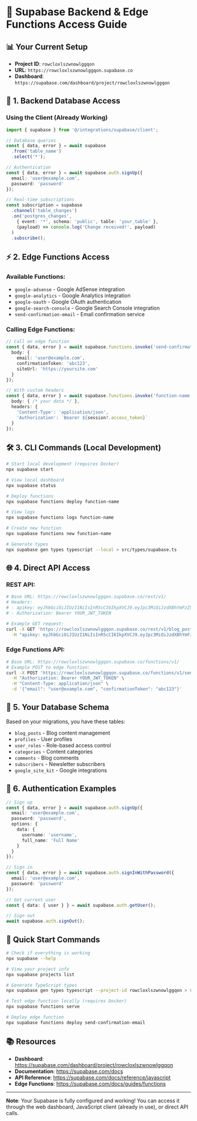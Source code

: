 # 🚀 Supabase Backend & Edge Functions Access Guide

## 📊 **Your Current Setup**
- **Project ID**: `rowcloxlszwnowlggqon`
- **URL**: `https://rowcloxlszwnowlggqon.supabase.co`
- **Dashboard**: `https://supabase.com/dashboard/project/rowcloxlszwnowlggqon`

## 🔧 **1. Backend Database Access**

### Using the Client (Already Working)
```typescript
import { supabase } from '@/integrations/supabase/client';

// Database queries
const { data, error } = await supabase
  .from('table_name')
  .select('*');

// Authentication
const { data, error } = await supabase.auth.signUp({
  email: 'user@example.com',
  password: 'password'
});

// Real-time subscriptions
const subscription = supabase
  .channel('table_changes')
  .on('postgres_changes', 
    { event: '*', schema: 'public', table: 'your_table' },
    (payload) => console.log('Change received!', payload)
  )
  .subscribe();
```

## ⚡ **2. Edge Functions Access**

### Available Functions:
- `google-adsense` - Google AdSense integration
- `google-analytics` - Google Analytics integration  
- `google-oauth` - Google OAuth authentication
- `google-search-console` - Google Search Console integration
- `send-confirmation-email` - Email confirmation service

### Calling Edge Functions:
```typescript
// Call an edge function
const { data, error } = await supabase.functions.invoke('send-confirmation-email', {
  body: {
    email: 'user@example.com',
    confirmationToken: 'abc123',
    siteUrl: 'https://yoursite.com'
  }
});

// With custom headers
const { data, error } = await supabase.functions.invoke('function-name', {
  body: { /* your data */ },
  headers: {
    'Content-Type': 'application/json',
    'Authorization': `Bearer ${session?.access_token}`
  }
});
```

## 🛠️ **3. CLI Commands (Local Development)**

```bash
# Start local development (requires Docker)
npx supabase start

# View local dashboard
npx supabase status

# Deploy functions
npx supabase functions deploy function-name

# View logs
npx supabase functions logs function-name

# Create new function
npx supabase functions new function-name

# Generate types
npx supabase gen types typescript --local > src/types/supabase.ts
```

## 🌐 **4. Direct API Access**

### REST API:
```bash
# Base URL: https://rowcloxlszwnowlggqon.supabase.co/rest/v1/
# Headers:
# - apikey: eyJhbGciOiJIUzI1NiIsInR5cCI6IkpXVCJ9.eyJpc3MiOiJzdXBhYmFzZSIsInJlZiI6InJvd2Nsb3hsc3p3bm93bGdncW9uIiwicm9sZSI6ImFub24iLCJpYXQiOjE3NTM4MjAwMDQsImV4cCI6MjA2OTM5NjAwNH0.ZfSyOYsBhKkmYkPRecxPlItCLzu8tF5T9SiurZh9eis
# - Authorization: Bearer YOUR_JWT_TOKEN

# Example GET request:
curl -X GET 'https://rowcloxlszwnowlggqon.supabase.co/rest/v1/blog_posts' \
  -H "apikey: eyJhbGciOiJIUzI1NiIsInR5cCI6IkpXVCJ9.eyJpc3MiOiJzdXBhYmFzZSIsInJlZiI6InJvd2Nsb3hsc3p3bm93bGdncW9uIiwicm9sZSI6ImFub24iLCJpYXQiOjE3NTM4MjAwMDQsImV4cCI6MjA2OTM5NjAwNH0.ZfSyOYsBhKkmYkPRecxPlItCLzu8tF5T9SiurZh9eis"
```

### Edge Functions API:
```bash
# Base URL: https://rowcloxlszwnowlggqon.supabase.co/functions/v1/
# Example POST to edge function:
curl -X POST 'https://rowcloxlszwnowlggqon.supabase.co/functions/v1/send-confirmation-email' \
  -H "Authorization: Bearer YOUR_JWT_TOKEN" \
  -H "Content-Type: application/json" \
  -d '{"email": "user@example.com", "confirmationToken": "abc123"}'
```

## 📁 **5. Your Database Schema**

Based on your migrations, you have these tables:
- `blog_posts` - Blog content management
- `profiles` - User profiles
- `user_roles` - Role-based access control
- `categories` - Content categories
- `comments` - Blog comments
- `subscribers` - Newsletter subscribers
- `google_site_kit` - Google integrations

## 🔐 **6. Authentication Examples**

```typescript
// Sign up
const { data, error } = await supabase.auth.signUp({
  email: 'user@example.com',
  password: 'password',
  options: {
    data: {
      username: 'username',
      full_name: 'Full Name'
    }
  }
});

// Sign in
const { data, error } = await supabase.auth.signInWithPassword({
  email: 'user@example.com',
  password: 'password'
});

// Get current user
const { data: { user } } = await supabase.auth.getUser();

// Sign out
await supabase.auth.signOut();
```

## 🚀 **Quick Start Commands**

```bash
# Check if everything is working
npx supabase --help

# View your project info
npx supabase projects list

# Generate TypeScript types
npx supabase gen types typescript --project-id rowcloxlszwnowlggqon > src/types/supabase.ts

# Test edge function locally (requires Docker)
npx supabase functions serve

# Deploy edge function
npx supabase functions deploy send-confirmation-email
```

## 📚 **Resources**

- **Dashboard**: https://supabase.com/dashboard/project/rowcloxlszwnowlggqon
- **Documentation**: https://supabase.com/docs
- **API Reference**: https://supabase.com/docs/reference/javascript
- **Edge Functions**: https://supabase.com/docs/guides/functions

---

**Note**: Your Supabase is fully configured and working! You can access it through the web dashboard, JavaScript client (already in use), or direct API calls.
